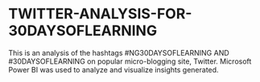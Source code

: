 # TWITTER-ANALYSIS-FOR-30DAYSOFLEARNING
This is an analysis of the hashtags #NG30DAYSOFLEARNING AND #30DAYSOFLEARNING on popular micro-blogging site, Twitter. Microsoft Power BI was used to analyze and visualize insights generated.
